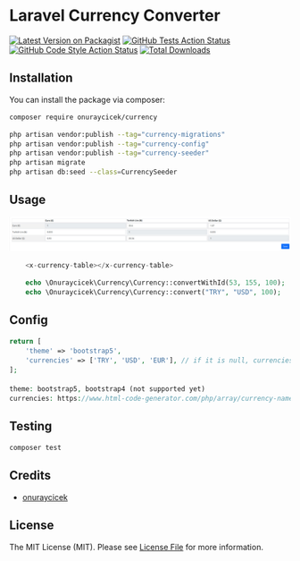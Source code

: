 # Laravel Currency Converter

[![Latest Version on Packagist](https://img.shields.io/packagist/v/onuraycicek/currency.svg?style=flat-square)](https://packagist.org/packages/onuraycicek/currency)
[![GitHub Tests Action Status](https://img.shields.io/github/actions/workflow/status/onuraycicek/currency/run-tests.yml?branch=main&label=tests&style=flat-square)](https://github.com/onuraycicek/currency/actions?query=workflow%3Arun-tests+branch%3Amain)
[![GitHub Code Style Action Status](https://img.shields.io/github/actions/workflow/status/onuraycicek/currency/fix-php-code-style-issues.yml?branch=main&label=code%20style&style=flat-square)](https://github.com/onuraycicek/currency/actions?query=workflow%3A"Fix+PHP+code+style+issues"+branch%3Amain)
[![Total Downloads](https://img.shields.io/packagist/dt/onuraycicek/currency.svg?style=flat-square)](https://packagist.org/packages/onuraycicek/currency)

## Installation

You can install the package via composer:

```bash
composer require onuraycicek/currency
```

```bash
php artisan vendor:publish --tag="currency-migrations"
php artisan vendor:publish --tag="currency-config"
php artisan vendor:publish --tag="currency-seeder"
php artisan migrate
php artisan db:seed --class=CurrencySeeder
```

## Usage

![Alt text](assets/preview.jpg)

```php
	<x-currency-table></x-currency-table>
```

```php
	echo \Onuraycicek\Currency\Currency::convertWithId(53, 155, 100);
	echo \Onuraycicek\Currency\Currency::convert("TRY", "USD", 100);
```

## Config

```php
return [
    'theme' => 'bootstrap5',
    'currencies' => ['TRY', 'USD', 'EUR'], // if it is null, currencies with status 1 will be shown. -> ('currencies' => null)
];

theme: bootstrap5, bootstrap4 (not supported yet)
currencies: https://www.html-code-generator.com/php/array/currency-names
```


## Testing

```bash
composer test
```

## Credits

-   [onuraycicek](https://github.com/onuraycicek)

## License

The MIT License (MIT). Please see [License File](LICENSE.md) for more information.
